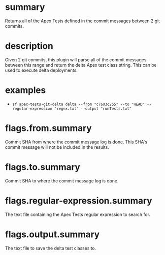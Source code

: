 # summary

Returns all of the Apex Tests defined in the commit messages between 2 git commits.

# description

Given 2 git commits, this plugin will parse all of the commit messages between this range and return the delta Apex test class string. This can be used to execute delta deployments.

# examples

- `sf apex-tests-git-delta delta --from "c7603c255" --to "HEAD" --regular-expression "regex.txt" --output "runTests.txt"`

# flags.from.summary

Commit SHA from where the commit message log is done. This SHA's commit message will not be included in the results.

# flags.to.summary

Commit SHA to where the commit message log is done.

# flags.regular-expression.summary

The text file containing the Apex Tests regular expression to search for.

# flags.output.summary

The text file to save the delta test classes to.
